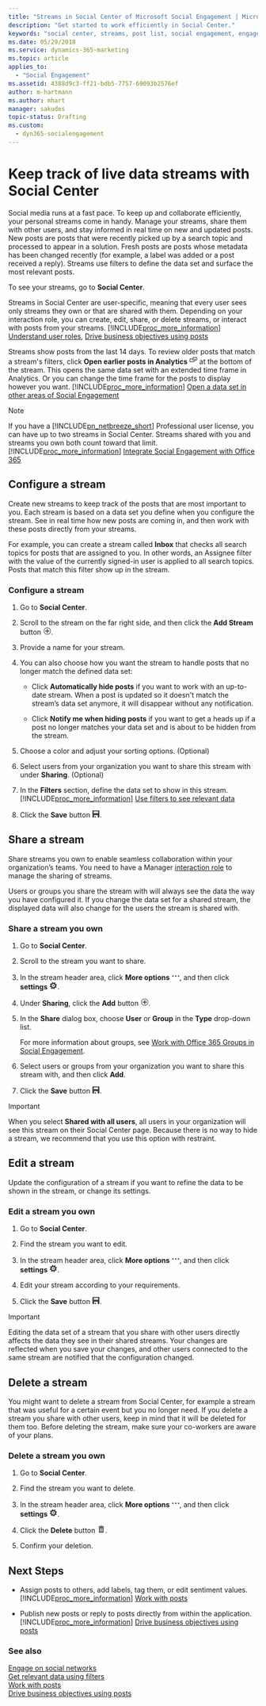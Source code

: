 ```yaml
---
title: "Streams in Social Center of Microsoft Social Engagement | Microsoft Docs"
description: "Get started to work efficiently in Social Center."
keywords: "social center, streams, post list, social engagement, engagement"
ms.date: 05/29/2018
ms.service: dynamics-365-marketing
ms.topic: article
applies_to:
  - "Social Engagement"
ms.assetid: 4388d9c3-ff21-bdb5-7757-69093b2576ef
author: m-hartmann
ms.author: mhart
manager: sakudes
topic-status: Drafting
ms.custom:
  - dyn365-socialengagement
---
```


# Keep track of live data streams with Social Center
Social media runs at a fast pace. To keep up and collaborate efficiently, your personal streams come in handy. Manage your streams, share them with other users, and stay informed in real time on new and updated posts. New posts are posts that were recently picked up by a search topic and processed to appear in a solution. Fresh posts are posts whose metadata has been changed recently (for example, a label was added or a post received a reply). Streams use filters to define the data set and surface the most relevant posts.  

 
 To see your streams, go to **Social Center**.  
  
 Streams in Social Center are user-specific, meaning that every user sees only streams they own or that are shared with them. Depending on your interaction role, you can create, edit, share, or delete streams, or interact with posts from your streams. [!INCLUDE[proc_more_information](../includes/proc-more-information.md)] [Understand user roles](user-roles.md), [Drive business objectives using posts](publish-react-posts.md)  
  
 Streams show posts from the last 14 days. To review older posts that match a stream's filters, click **Open earlier posts in Analytics** ![More options with current filters](media/more-options-with-current-filters-icon.png "More options with current filters") at the bottom of the stream. This opens the same data set with an extended time frame in Analytics. Or you can change the time frame for the posts to display however you want. [!INCLUDE[proc_more_information](../includes/proc-more-information.md)] [Open a data set in other areas of Social Engagement](more-options-with-data-set.md)  
  
> [!NOTE]
>  If you have a [!INCLUDE[pn_netbreeze_short](../includes/pn-social-engagement-short.md)] Professional user license, you can have up to two streams in Social Center. Streams shared with you and streams you own both count toward that limit. [!INCLUDE[proc_more_information](../includes/proc-more-information.md)] [Integrate Social Engagement with Office 365](manage-licenses.md)  
  
<a name="ConfigureStream"></a>   
## Configure a stream  
 Create new streams to keep track of the posts that are most important to you. Each stream is based on a data set you define when you configure the stream. See in real time how new posts are coming in, and then work with these posts directly from your streams.  
  
 For example, you can create a stream called **Inbox** that checks all search topics for posts that are assigned to you. In other words, an Assignee filter with the value of the currently signed-in user is applied to all search topics. Posts that match this filter show up in the stream.  
  
### Configure a stream  
  
1.  Go to **Social Center**.  
  
2.  Scroll to the stream on the far right side, and then click the **Add Stream** button ![Add button](media/add-icon.png "Add button").  
  
3.  Provide a name for your stream.  
  
4.  You can also choose how you want the stream to handle posts that no longer match the defined data set:  
  
    -   Click **Automatically hide posts** if you want to work with an up-to-date stream. When a post is updated so it doesn't match the stream’s data set anymore, it will disappear without any notification.  
  
    -   Click **Notify me when hiding posts** if you want to get a heads up if a post no longer matches your data set and is about to be hidden from the stream.  
  
5.  Choose a color and adjust your sorting options. (Optional)  
  
6.  Select users from your organization you want to share this stream with under **Sharing**. (Optional)  
  
7.  In the **Filters** section, define the data set to show in this stream. [!INCLUDE[proc_more_information](../includes/proc-more-information.md)] [Use filters to see relevant data](use-filters.md)  
  
8.  Click the **Save** button ![Save button](media/save-icon.png "Save button").  
  
<a name="ShareStream"></a>   
## Share a stream  
 Share streams you own to enable seamless collaboration within your organization’s teams. You need to have a Manager [interaction role](user-roles.md) to manage the sharing of streams.  
  
 Users or groups you share the stream with will always see the data the way you have configured it. If you change the data set for a shared stream, the displayed data will also change for the users the stream is shared with.  
  
### Share a stream you own  
  
1.  Go to **Social Center**.  
  
2.  Scroll to the stream you want to share.  
  
3.  In the stream header area, click **More options** ![More options](media/more-options-icon.png "More options"), and then click **settings** ![Configuration button](media/settings-icon.png "Configuration button").  
  
4.  Under **Sharing**, click the **Add** button ![Add button](media/add-icon.png "Add button").  
  
5.  In the **Share** dialog box, choose **User** or **Group** in the **Type** drop-down list.  
  
     For more information about groups, see [Work with Office 365 Groups in Social Engagement](office-365-groups-social-engagement.md).  
  
6.  Select users or groups from your organization you want to share this stream with, and then click **Add**.  
  
7.  Click the **Save** button ![Save button](media/save-icon.png "Save button").  
  
> [!IMPORTANT]
>  When you select **Shared with all users**, all users in your organization will see this stream on their Social Center page. Because there is no way to hide a stream, we recommend that you use this option with restraint.  
  
<a name="EditStream"></a>   
## Edit a stream  
 Update the configuration of a stream if you want to refine the data to be shown in the stream, or change its settings.  
  
### Edit a stream you own  
  
1.  Go to **Social Center**.  
  
2.  Find the stream you want to edit.  
  
3.  In the stream header area, click **More options** ![More options](media/more-options-icon.png "More options"), and then click **settings** ![Configuration button](media/settings-icon.png "Configuration button").  
  
4.  Edit your stream according to your requirements.  
  
5.  Click the **Save** button ![Save button](media/save-icon.png "Save button").  
  
> [!IMPORTANT]
>  Editing the data set of a stream that you share with other users directly affects the data they see in their shared streams. Your changes are reflected when you save your changes, and other users connected to the same stream are notified that the configuration changed.  
  
<a name="DeleteStream"></a>   
## Delete a stream  
 You might want to delete a stream from Social Center, for example a stream that was useful for a certain event but you no longer need. If you delete a stream you share with other users, keep in mind that it will be deleted for them too. Before deleting the stream, make sure your co-workers are aware of your plans.  
  
### Delete a stream you own  
  
1.  Go to **Social Center**.  
  
2.  Find the stream you want to delete.  
  
3.  In the stream header area, click **More options** ![More options](media/more-options-icon.png "More options"), and then click **settings** ![Configuration button](media/settings-icon.png "Configuration button").  
  
4.  Click the **Delete** button ![Delete button](media/trashbin-icon.png "Delete button").  
  
5.  Confirm your deletion.  
  
<a name="NextSteps"></a>   
## Next Steps  
  
-   Assign posts to others, add labels, tag them, or edit sentiment values. [!INCLUDE[proc_more_information](../includes/proc-more-information.md)] [Work with posts](work-with-posts.md)  
  
-   Publish new posts or reply to posts directly from within the application. [!INCLUDE[proc_more_information](../includes/proc-more-information.md)] [Drive business objectives using posts](publish-react-posts.md)  
  
### See also  

[Engage on social networks](engage-on-social-networks.md)   
[Get relevant data using filters](use-filters.md)   
[Work with posts](work-with-posts.md)   
[Drive business objectives using posts](publish-react-posts.md)
